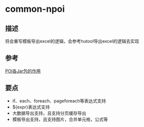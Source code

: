 # common-npoi

## 描述
将会重写模板导出excel的逻辑，会参考hutool导出excel的逻辑去实现

## 参考
[POI各Jar包的作用](https://www.cnblogs.com/zhangchengbing/p/6340036.html)

## 要点
* if、each、foreach、pageforeach等表达式支持
* ${expr}表达式支持
* 大数据导出支持，且支持分页缓存导出
* 模板导出支持，且支持图片，合并单元格，公式等